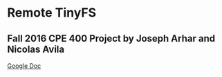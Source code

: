 # Remote TinyFS
## Fall 2016 CPE 400 Project by Joseph Arhar and Nicolas Avila
[Google Doc](https://docs.google.com/document/d/1Y0KHQ00_FKQ2uBxDKG3h4CV9MQzGDEgeOx28NvSPXnI)
